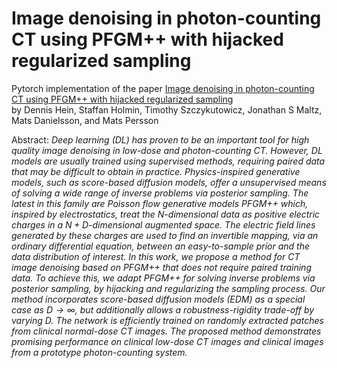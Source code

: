 # Image denoising in photon-counting CT using PFGM++ with hijacked regularized sampling<br>

Pytorch implementation of the paper [Image denoising in photon-counting CT using PFGM++ with hijacked regularized sampling](https://arxiv.org/abs/)<br>
by Dennis Hein, Staffan Holmin, Timothy Szczykutowicz, Jonathan S Maltz, Mats Danielsson, and Mats Persson

Abstract: *Deep learning (DL) has proven to be an important tool for high quality image denoising in low-dose and photon-counting CT. However, DL models are usually trained using supervised methods, requiring paired data that may be difficult to obtain in practice. Physics-inspired generative models, such as score-based diffusion models, offer a unsupervised means of solving a wide range of inverse problems via posterior sampling. The latest in this family are Poisson flow generative models PFGM++ which, inspired by electrostatics, treat the $N$-dimensional data as positive electric charges in a $N+D$-dimensional augmented space. The electric field lines generated by these charges are used to find an 
invertible mapping, via an ordinary differential equation, between an easy-to-sample prior and the data distribution of interest. In this work, we propose a method for CT image denoising based on PFGM++ that does not require paired training data. To achieve this, we adapt PFGM++ for solving inverse problems via posterior sampling, by hijacking and regularizing the sampling process. Our method incorporates score-based diffusion models (EDM) as a special case as $D\rightarrow \infty$, but additionally allows a robustness-rigidity trade-off by varying $D$. The network is efficiently trained on randomly extracted patches from clinical normal-dose CT images. The proposed method demonstrates promising performance on clinical low-dose CT images and clinical images from a prototype photon-counting system.*
